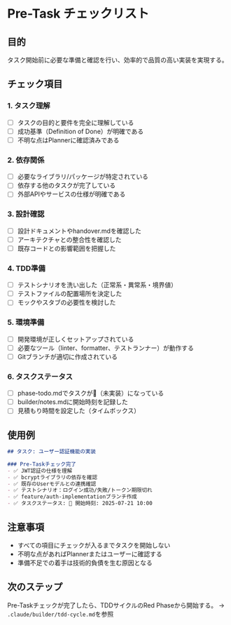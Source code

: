 # Pre-Task チェックリスト

## 目的
タスク開始前に必要な準備と確認を行い、効率的で品質の高い実装を実現する。

## チェック項目

### 1. タスク理解
- [ ] タスクの目的と要件を完全に理解している
- [ ] 成功基準（Definition of Done）が明確である
- [ ] 不明な点はPlannerに確認済みである

### 2. 依存関係
- [ ] 必要なライブラリ/パッケージが特定されている
- [ ] 依存する他のタスクが完了している
- [ ] 外部APIやサービスの仕様が明確である

### 3. 設計確認
- [ ] 設計ドキュメントやhandover.mdを確認した
- [ ] アーキテクチャとの整合性を確認した
- [ ] 既存コードとの影響範囲を把握した

### 4. TDD準備
- [ ] テストシナリオを洗い出した（正常系・異常系・境界値）
- [ ] テストファイルの配置場所を決定した
- [ ] モックやスタブの必要性を検討した

### 5. 環境準備
- [ ] 開発環境が正しくセットアップされている
- [ ] 必要なツール（linter、formatter、テストランナー）が動作する
- [ ] Gitブランチが適切に作成されている

### 6. タスクステータス
- [ ] phase-todo.mdでタスクが🔴（未実装）になっている
- [ ] builder/notes.mdに開始時刻を記録した
- [ ] 見積もり時間を設定した（タイムボックス）

## 使用例

```markdown
## タスク: ユーザー認証機能の実装

### Pre-Taskチェック完了
- ✅ JWT認証の仕様を理解
- ✅ bcryptライブラリの依存を確認
- ✅ 既存のUserモデルとの連携確認
- ✅ テストシナリオ：ログイン成功/失敗/トークン期限切れ
- ✅ feature/auth-implementationブランチ作成
- ✅ タスクステータス: 🔴 開始時刻: 2025-07-21 10:00
```

## 注意事項

- すべての項目にチェックが入るまでタスクを開始しない
- 不明な点があればPlannerまたはユーザーに確認する
- 準備不足での着手は技術的負債を生む原因となる

## 次のステップ
Pre-Taskチェックが完了したら、TDDサイクルのRed Phaseから開始する。
→ `.claude/builder/tdd-cycle.md`を参照